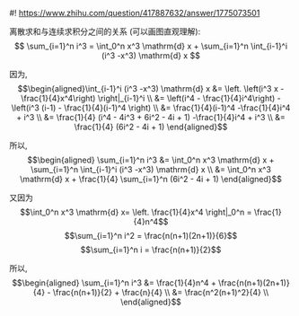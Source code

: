 #! https://www.zhihu.com/question/417887632/answer/1775073501


[comment]: <> (Answer URL: https://www.zhihu.com/question/417887632/answer/1775073501)
[comment]: <> "Question Title: 请问有没有什么比较巧妙的方法证明这个求和公式？"
[comment]: <> (Author Name: 采石工)


离散求和与连续求积分之间的关系 (可以画图直观理解):
$$
\sum_{i=1}^n i^3 = \int_0^n x^3 \mathrm{d} x + \sum_{i=1}^n \int_{i-1}^i (i^3 -x^3) \mathrm{d} x 
$$

因为,
$$\begin{aligned}\int_{i-1}^i (i^3 -x^3) \mathrm{d} x 
&= \left. \left(i^3 x - \frac{1}{4}x^4\right) \right|_{i-1}^i  \\
&= \left(i^4 - \frac{1}{4}i^4\right) - \left(i^3 (i-1) - \frac{1}{4}(i-1)^4 \right) \\
&= \frac{1}{4}(i-1)^4 -\frac{1}{4}i^4 + i^3 \\
&= \frac{1}{4} (i^4 - 4i^3 + 6i^2 - 4i + 1) -\frac{1}{4}i^4 + i^3 \\
&= \frac{1}{4} (6i^2 - 4i + 1)
\end{aligned}$$

所以,
$$\begin{aligned}
\sum_{i=1}^n i^3 
&= \int_0^n x^3 \mathrm{d} x + \sum_{i=1}^n \int_{i-1}^i (i^3 -x^3) \mathrm{d} x \\
&= \int_0^n x^3 \mathrm{d} x + \frac{1}{4} \sum_{i=1}^n (6i^2 - 4i + 1)
\end{aligned}$$


又因为
$$\int_0^n x^3 \mathrm{d} x= \left. \frac{1}{4}x^4 \right|_0^n = \frac{1}{4}n^4$$
$$\sum_{i=1}^n i^2 = \frac{n(n+1)(2n+1)}{6}$$
$$\sum_{i=1}^n i = \frac{n(n+1)}{2}$$

所以,
$$\begin{aligned}
\sum_{i=1}^n i^3 
&= \frac{1}{4}n^4 + \frac{n(n+1)(2n+1)}{4} - \frac{n(n+1)}{2} + \frac{n}{4} \\
&= \frac{n^2(n+1)^2}{4} \\
\end{aligned}$$

